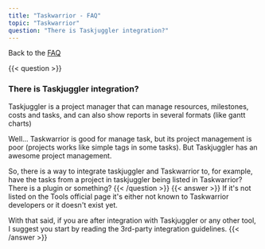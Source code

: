 ```yaml
---
title: "Taskwarrior - FAQ"
topic: "Taskwarrior"
question: "There is Taskjuggler integration?"
---
```


Back to the [FAQ](/support/faq)

{{< question >}}
### There is Taskjuggler integration?

Taskjuggler is a project manager that can manage resources, milestones, costs and tasks, and can also show reports in several formats (like gantt charts)

Well... Taskwarrior is good for manage task, but its project management is poor (projects works like simple tags in some tasks). But Taskjuggler has an awesome project management.

So, there is a way to integrate taskjuggler and Taskwarrior to, for example, have the tasks from a project in taskjuggler being listed in Taskwarrior? There is a plugin or something?
{{< /question >}}
{{< answer >}}
If it's not listed on the Tools official page it's either not known to Taskwarrior developers or it doesn't exist yet.

With that said, if you are after integration with Taskjuggler or any other tool, I suggest you start by reading the 3rd-party integration guidelines.<Paste>
{{< /answer >}}

